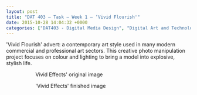 ```yaml
---
layout: post
title: "DAT 403 – Task – Week 1 – ‘Vivid Flourish'"
date: 2015-10-28 14:04:32 +0000
categories: ["DAT403 - Digital Media Design", "Digital Art and Technology"]
---
```


'Vivid Flourish' advert: a contemporary art style used in many modern commercial and professional art sectors. This creative photo manipulation project focuses on colour and lighting to bring a model into explosive, stylish life.

<figure class="wp-block-gallery has-nested-images columns-default is-cropped"><figure class="wp-block-image size-medium"><a href="{{ site.baseurl }}/wp-content/uploads/2023/05/Vivid-Effects-cutout.jpg"><img src="https://www.circleseven.co.uk/wp-content/uploads/2023/05/Vivid-Effects-cutout-200x300.jpg" alt="" class="wp-image-721"/></a><figcaption class="wp-element-caption">Vivid Effects' original image</figcaption></figure>

<figure class="wp-block-image size-medium"><a href="{{ site.baseurl }}/wp-content/uploads/2023/05/Vivid-Effects.jpg"><img src="https://www.circleseven.co.uk/wp-content/uploads/2023/05/Vivid-Effects-200x300.jpg" alt="" class="wp-image-722"/></a><figcaption class="wp-element-caption">'Vivid Effects' finished image</figcaption></figure>
</figure>
